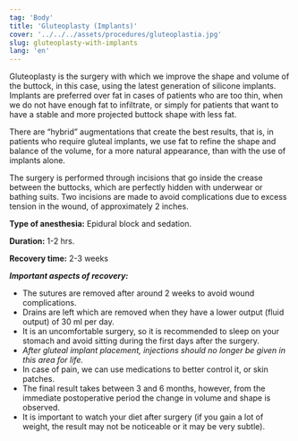 ```yaml
---
tag: 'Body'
title: 'Gluteoplasty (Implants)'
cover: '../../../assets/procedures/gluteoplastia.jpg'
slug: gluteoplasty-with-implants
lang: 'en'
---
```


Gluteoplasty is the surgery with which we improve the shape and volume of the buttock, in this case, using the latest generation of silicone implants. Implants are preferred over fat in cases of patients who are too thin, when we do not have enough fat to infiltrate, or simply for patients that want to have a stable and more projected buttock shape with less fat.

There are “hybrid” augmentations that create the best results, that is, in patients who require gluteal implants, we use fat to refine the shape and balance of the volume, for a more natural appearance, than with the use of implants alone.

The surgery is performed through incisions that go inside the crease between the buttocks, which are perfectly hidden with underwear or bathing suits. Two incisions are made to avoid complications due to excess tension in the wound, of approximately 2 inches.

**Type of anesthesia:** Epidural block and sedation.

**Duration:** 1-2 hrs.

**Recovery time:** 2-3 weeks

**_Important aspects of recovery:_**

- The sutures are removed after around 2 weeks to avoid wound complications.
- Drains are left which are removed when they have a lower output (fluid output) of 30 ml per day.
- It is an uncomfortable surgery, so it is recommended to sleep on your stomach and avoid sitting during the first days after the surgery.
- _After gluteal implant placement, injections should no longer be given in this area for life._
- In case of pain, we can use medications to better control it, or skin patches.
- The final result takes between 3 and 6 months, however, from the immediate postoperative period the change in volume and shape is observed.
- It is important to watch your diet after surgery (if you gain a lot of weight, the result may not be noticeable or it may be very subtle).
